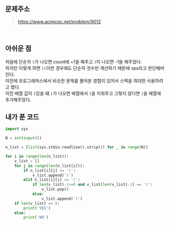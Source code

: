 ## 문제주소

> https://www.acmicpc.net/problem/9012

</br>

## 아쉬운 점

처음에 단순히 `(`가 나오면 count에 +1을 해주고 `)`이 나오면 -1을 해주었다.  
하지만 이렇게 하면 `)(`이런 경우에도 단순히 갯수만 계산하기 때문에 vps라고 판단해버린다.  
이전에 프로그래머스에서 비슷한 문제를 풀어본 경험이 있어서 스택을 최대한 사용하려고 했다.  
이전 배열 값이 `(`있을 떄 `)`가 나오면 배열에서 `(`을 지워주고 그렇지 않다면 `)`을 배열에 추가해주었다.

## 내가 푼 코드

```py
import sys

N = int(input())

n_list = [list(sys.stdin.readline().strip()) for _ in range(N)]

for i in range(len(n_list)):
    v_list = []
    for j in range(len(n_list[i])):
        if n_list[i][j] == '(':
            v_list.append('(')
        elif n_list[i][j] == ')':
            if len(v_list)-1>=0 and v_list[len(v_list)-1] == '(':
                v_list.pop()
            else:
                v_list.append(')')
    if len(v_list) == 0:
        print('YES')
    else:
        print('NO')
```
